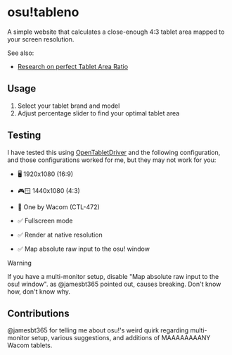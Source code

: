 # osu!tableno

A simple website that calculates a close-enough 4:3 tablet area mapped to your screen resolution.

See also:

- [Research on perfect Tablet Area Ratio](https://osu.ppy.sh/community/forums/topics/1246260?n=1)

## Usage

1. Select your tablet brand and model
2. Adjust percentage slider to find your optimal tablet area

## Testing

I have tested this using [OpenTabletDriver](https://github.com/OpenTabletDriver/OpenTabletDriver) and the following configuration, and those configurations worked for me, but they may not work for you:

- 🖥️ 1920x1080 (16:9)

- 🎮🪟 1440x1080 (4:3)

- 🎨 One by Wacom (CTL-472)

- ✅ Fullscreen mode

- ✅ Render at native resolution

- ✅ Map absolute raw input to the osu! window

> [!WARNING]
> If you have a multi-monitor setup, disable "Map absolute raw input to the osu! window". as @jamesbt365 pointed out, causes breaking. Don't know how, don't know why.

## Contributions

@jamesbt365 for telling me about osu!'s weird quirk regarding multi-monitor setup, various suggestions, and additions of MAAAAAAAANY Wacom tablets.
